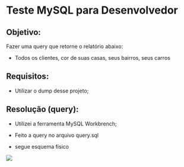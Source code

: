 # Teste MySQL para Desenvolvedor

## Objetivo:
Fazer uma query que retorne o relatório abaixo:
- Todos os clientes, cor de suas casas, seus bairros, seus carros

## Requisitos:
- Utilizar o dump desse projeto;



## Resolução (query):
- Utilizei a ferramenta MySQL Workbrench;
- Feito a query no arquivo query.sql

- segue esquema físico
<img src="./Desktop/Projeto-1/img/query_model_fisic.jpg">
